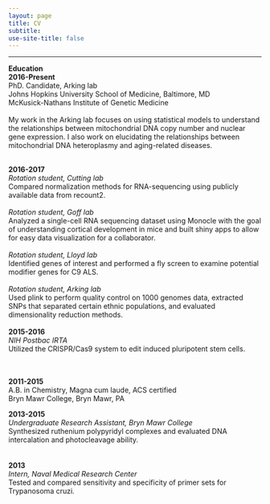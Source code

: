 ```yaml
---
layout: page
title: CV
subtitle: 
use-site-title: false
---
```

------------------------------
**Education** 
<br>
**2016-Present**
<br>
PhD. Candidate, Arking lab   
Johns Hopkins University School of Medicine, Baltimore, MD  
McKusick-Nathans Institute of Genetic Medicine  
<br>
My work in the Arking lab focuses on using statistical models to understand the relationships between mitochondrial DNA copy number and nuclear gene expression.  I also work on elucidating the relationships between mitochondrial DNA heteroplasmy and aging-related diseases.  
<br>

**2016-2017**
<br>
*Rotation student, Cutting lab*
<br>
Compared normalization methods for RNA-sequencing using publicly available data from recount2.  
<br>
*Rotation student, Goff lab*
<br>
Analyzed a single-cell RNA sequencing dataset using Monocle with the goal of understanding cortical development in mice and built shiny apps to allow for easy data visualization for a collaborator.  
<br>
*Rotation student, Lloyd lab*
<br>
Identified genes of interest and performed a fly screen to examine potential modifier genes for C9 ALS.  
<br>
*Rotation student, Arking lab*
<br>
Used plink to perform quality control on 1000 genomes data, extracted SNPs that separated certain ethnic populations, and evaluated dimensionality reduction methods.  
<br>
**2015-2016**  
*NIH Postbac IRTA* 
<br>
Utilized the CRISPR/Cas9 system to edit induced pluripotent stem cells.  
<br>
<br>

**2011-2015**  
A.B. in Chemistry, Magna cum laude, ACS certified  
Bryn Mawr College, Bryn Mawr, PA   

**2013-2015**  
*Undergraduate Research Assistant, Bryn Mawr College*
<br>
Synthesized ruthenium polypyridyl complexes and evaluated DNA intercalation and photocleavage ability.  
<br>
<br>
**2013**  
*Intern, Naval Medical Research Center*
<br>
Tested and compared sensitivity and specificity of primer sets for Trypanosoma cruzi.  
		
